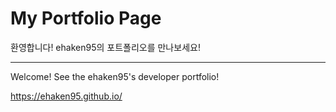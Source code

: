 # My Portfolio Page

환영합니다! ehaken95의 포트폴리오를 만나보세요!

---

Welcome! See the ehaken95's developer portfolio!

https://ehaken95.github.io/


